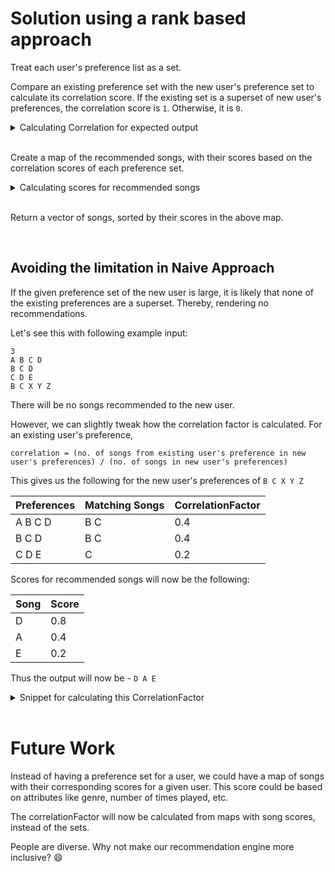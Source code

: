# Solution using a rank based approach

Treat each user's preference list as a set.

Compare an existing preference set with the new user's preference set to calculate its correlation score. If the existing set is a superset of new user's preferences, the correlation score is `1`. Otherwise, it is `0`.

<details>
  <summary>Calculating Correlation for expected output</summary>
  

  ### song-recommender.cpp
  ```cpp
// ...

float calculateCorrelationFactor(const std::set<std::string> &existingPreference, const std::set<std::string> &newUserPreference)
{
    if (includes(existingPreference.begin(), existingPreference.end(),
                 newUserPreference.begin(), newUserPreference.end()))
    {
        return 1.0;
    }
    return 0;
}

// ...
```
</details>
<br>

Create a map of the recommended songs, with their scores based on the correlation scores of each preference set.
<details>
  <summary>Calculating scores for recommended songs</summary>
  

  ### song-recommender.cpp
  ```cpp
// ...
// Create a map of recommended songs, with their scores
    std::map<std::string, float> songScores;
    for (auto const &preference : knownPreferences)
    {
        float correlationFactor = calculateCorrelationFactor(preference, givenPreference);
        if (correlationFactor > 0)
        {
            for (const auto &song : preference)
            {
                // A song in the existing preference is not found in the set of new user's preferences.
                if (givenPreference.find(song) == givenPreference.end())
                {
                    // Add the correlation factor to the song's score.
                    songScores[song] += correlationFactor;
                }
            }
        }
    }
// ...
   ```
</details>
<br>

Return a vector of songs, sorted by their scores in the above map.

<br>

## Avoiding the limitation in Naive Approach

If the given preference set of the new user is large, it is likely that none of the existing preferences are a superset. Thereby, rendering no recommendations.

Let's see this with following example input:
```
3
A B C D
B C D
C D E
B C X Y Z
```

There will be no songs recommended to the new user.

However, we can slightly tweak how the correlation factor is calculated.
For an existing user's preference, 

`correlation = (no. of songs from existing user's preference in new user's preferences) / (no. of songs in new user's preferences)`

This gives us the following for the new user's preferences of `B C X Y Z`

| Preferences     | Matching Songs | CorrelationFactor |
| --------------- | -------------- | ----------------- | 
| A B C D         | B C            | 0.4               |
| B C D           | B C            | 0.4               |
| C D E           | C              | 0.2               |

Scores for recommended songs will now be the following:

| Song | Score |
| ---- | ----- |
| D    | 0.8   |
| A    | 0.4   |
| E    | 0.2   |

Thus the output will now be - `D A E`

<details>
  <summary>Snippet for calculating this CorrelationFactor</summary>
  

  ### song-recommender.cpp
  ```cpp
// ...

float calculateCorrelationFactor(const std::set<std::string> &existingPreference, const std::set<std::string> &newUserPreference)
{
    int matchingSongCount = 0;
    for(auto const& song: existingPreference) {
        if (newUserPreference.find(song) != newUserPreference.end()) {
            matchingSongCount++;
        }
    }
    return (float)matchingSongCount/(float)newUserPreference.size();
}

// ...
```
</details>
<br>

# Future Work

Instead of having a preference set for a user, we could have a map of songs with their corresponding scores for a given user.
This score could be based on attributes like genre, number of times played, etc.

The correlationFactor will now be calculated from maps with song scores, instead of the sets.

People are diverse. Why not make our recommendation engine more inclusive? :smile:
